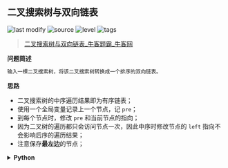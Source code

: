 ## 二叉搜索树与双向链表
<!--START_SECTION:badge-->

![last modify](https://img.shields.io/static/v1?label=last%20modify&message=2022-10-14%2000%3A39%3A24&color=yellowgreen&style=flat-square)
![source](https://img.shields.io/static/v1?label=source&message=%E7%89%9B%E5%AE%A2&color=green&style=flat-square)
![level](https://img.shields.io/static/v1?label=level&message=%E4%B8%AD%E7%AD%89&color=yellow&style=flat-square)
![tags](https://img.shields.io/static/v1?label=tags&message=%E4%BA%8C%E5%8F%89%E6%A0%91&color=orange&style=flat-square)

<!--END_SECTION:badge-->
<!--info
tags: [二叉树]
source: 牛客
level: 中等
number: '0064'
name: 二叉搜索树与双向链表
companies: []
-->

> [二叉搜索树与双向链表_牛客题霸_牛客网](https://www.nowcoder.com/practice/947f6eb80d944a84850b0538bf0ec3a5)

<summary><b>问题简述</b></summary>

```txt
输入一棵二叉搜索树，将该二叉搜索树转换成一个排序的双向链表。
```

<!-- 
<details><summary><b>详细描述</b></summary>

```txt
```

</details>
-->


<!-- <div align="center"><img src="../../../_assets/xxx.png" height="300" /></div> -->

<summary><b>思路</b></summary>

- 二叉搜索树的中序遍历结果即为有序链表；
- 使用一个全局变量记录上一个节点，记 `pre`；
- 到每个节点时，修改 `pre` 和当前节点的指向；
- 因为二叉树的遍历都只会访问节点一次，因此中序时修改节点的 `left` 指向不会影响后序的遍历结果；
- 注意保存**最左边**的节点；

<details><summary><b>Python</b></summary>

```python
class Solution:
    def Convert(self , pRootOfTree ):
        
        from dataclasses import dataclass
        
        # 其实就是两个全局变量
        @dataclass
        class Info:
            pre = None  # 保存上一个节点
            ret = None  # 保存最右侧节点
        
        def dfs(x, info):
            if not x: return info
            
            dfs(x.left, info)
            if not info.pre:  # 头结点
                info.ret = x
            else:
                x.left = info.pre
                info.pre.right = x
            info.pre = x
            dfs(x.right, info)
            return info
        
        return dfs(pRootOfTree, Info()).ret
```

</details>

